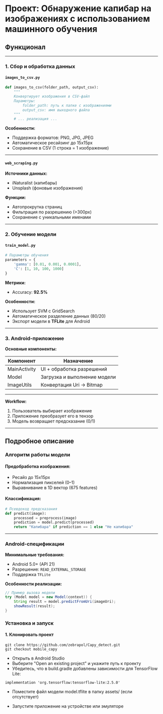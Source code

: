 # Проект: Обнаружение капибар на изображениях с использованием машинного обучения

## Функционал

---

### 1. Сбор и обработка данных

#### `images_to_csv.py`

```python
def images_to_csv(folder_path, output_csv):
    """
    Конвертирует изображения в CSV-файл
    Параметры:
        folder_path: путь к папке с изображениями
        output_csv: имя выходного файла
    """
    # ... реализация ...
```

**Особенности:**

- Поддержка форматов: PNG, JPG, JPEG  
- Автоматическое ресайзинг до 15x15px  
- Сохранение в CSV (1 строка = 1 изображение)  

---

#### `web_scraping.py`

**Источники данных:**

- iNaturalist (капибары)  
- Unsplash (фоновые изображения)

**Функции:**

- Автопрокрутка страниц  
- Фильтрация по разрешению (>300px)  
- Сохранение с уникальными именами  

---

### 2.  Обучение модели

#### `train_model.py`

```python
# Параметры обучения
parameters = {
    'gamma': [0.01, 0.001, 0.0001],
    'C': [1, 10, 100, 1000]
}
```

**Метрики:**

- Accuracy: **92.5%**

**Особенности:**

- Использует SVM с GridSearch  
- Автоматическое разделение данных (80/20)  
- Экспорт модели в **TFLite** для Android  

---

### 3. Android-приложение

**Основные компоненты:**

| Компонент     | Назначение                        |
|---------------|-----------------------------------|
| MainActivity  | UI + обработка разрешений         |
| Model         | Загрузка и выполнение модели      |
| ImageUtils    | Конвертация Uri → Bitmap          |

---

**Workflow:**

1. Пользователь выбирает изображение  
2. Приложение преобразует его в тензор  
3. Модель возвращает предсказание (0/1)

---

##  Подробное описание

###  Алгоритм работы модели

#### Предобработка изображения:

- Ресайз до 15x15px  
- Нормализация пикселей (0–1)  
- Выравнивание в 1D вектор (675 features)

#### Классификация:

```python
# Псевдокод предсказания
def predict(image):
    processed = preprocess(image)
    prediction = model.predict(processed)
    return "Капибара" if prediction == 1 else "Не капибара"
```

---

###  Android-спецификации

**Минимальные требования:**

- Android 5.0+ (API 21)  
- Разрешение: `READ_EXTERNAL_STORAGE`  
- Поддержка `TFLite`

**Особенности реализации:**

```java
// Пример вызова модели
try (Model model = new Model(context)) {
    String result = model.predictFromUri(imageUri);
    showResult(result); 
}
```

### Установка и запуск
#### 1. Клонировать проект

```
git clone https://github.com/zebrapol/Capy_detect.git
git checkout mobile_capy
```

- Открыть в Android Studio
- Выберите "Open an existing project" и укажите путь к проекту
- Убедитесь, что в build.gradle добавлены зависимости для TensorFlow Lite:

```
implementation 'org.tensorflow:tensorflow-lite:2.5.0'
```
- Поместите файл модели model.tflite в папку assets/ (если отсутствует)

- Запустите приложение на устройстве или эмуляторе

